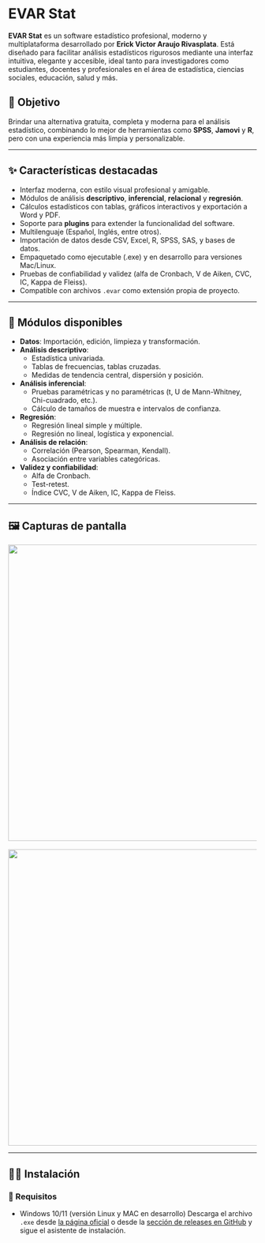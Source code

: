 # EVAR Stat

**EVAR Stat** es un software estadístico profesional, moderno y multiplataforma desarrollado por **Erick Victor Araujo Rivasplata**. Está diseñado para facilitar análisis estadísticos rigurosos mediante una interfaz intuitiva, elegante y accesible, ideal tanto para investigadores como estudiantes, docentes y profesionales en el área de estadística, ciencias sociales, educación, salud y más.

## 🎯 Objetivo

Brindar una alternativa gratuita, completa y moderna para el análisis estadístico, combinando lo mejor de herramientas como **SPSS**, **Jamovi** y **R**, pero con una experiencia más limpia y personalizable.

---

## ✨ Características destacadas

- Interfaz moderna, con estilo visual profesional y amigable.
- Módulos de análisis **descriptivo**, **inferencial**, **relacional** y **regresión**.
- Cálculos estadísticos con tablas, gráficos interactivos y exportación a Word y PDF.
- Soporte para **plugins** para extender la funcionalidad del software.
- Multilenguaje (Español, Inglés, entre otros).
- Importación de datos desde CSV, Excel, R, SPSS, SAS, y bases de datos.
- Empaquetado como ejecutable (.exe) y en desarrollo para versiones Mac/Linux.
- Pruebas de confiabilidad y validez (alfa de Cronbach, V de Aiken, CVC, IC, Kappa de Fleiss).
- Compatible con archivos `.evar` como extensión propia de proyecto.

---

## 📌 Módulos disponibles

- **Datos**: Importación, edición, limpieza y transformación.
- **Análisis descriptivo**:
  - Estadística univariada.
  - Tablas de frecuencias, tablas cruzadas.
  - Medidas de tendencia central, dispersión y posición.
- **Análisis inferencial**:
  - Pruebas paramétricas y no paramétricas (t, U de Mann-Whitney, Chi-cuadrado, etc.).
  - Cálculo de tamaños de muestra e intervalos de confianza.
- **Regresión**:
  - Regresión lineal simple y múltiple.
  - Regresión no lineal, logística y exponencial.
- **Análisis de relación**:
  - Correlación (Pearson, Spearman, Kendall).
  - Asociación entre variables categóricas.
- **Validez y confiabilidad**:
  - Alfa de Cronbach.
  - Test-retest.
  - Índice CVC, V de Aiken, IC, Kappa de Fleiss.

---

## 🖼️ Capturas de pantalla

<p align="center">
  <img src="https://evarstat.com/img/captura1.png" width="600"/>
  <br><br>
  <img src="https://evarstat.com/img/captura2.png" width="600"/>
</p>

---

## 🧑‍💻 Instalación

### 🔸 Requisitos
- Windows 10/11 (versión Linux y MAC en desarrollo)
Descarga el archivo `.exe` desde [la página oficial](https://evarstat.com) o desde la [sección de releases en GitHub](https://github.com/E-r-i-c-k-A-r-a-u-j-o/evarstat.github.io/releases) y sigue el asistente de instalación.


